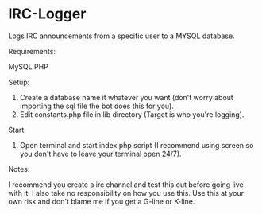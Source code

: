 # IRC-Logger
Logs IRC announcements from a specific user to a MYSQL database.

Requirements:

MySQL
PHP

Setup:

1.  Create a database name it whatever you want (don't worry about importing the sql file the bot does this for you).
2.  Edit constants.php file in lib directory (Target is who you're logging).

Start:

1.  Open terminal and start index.php script (I recommend using screen so you don't have to leave your terminal open 24/7).

Notes:

I recommend you create a irc channel and test this out before going live with it.  I also take no responsibility on how you use this.  Use this at your own risk and don't blame me if you get a G-line or K-line.
